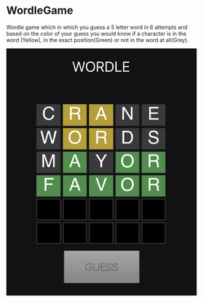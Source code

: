 # WordleGame
Wordle game which in which you guess a 5 letter word in 6 attempts and based on the color of your guess you would know if a character is in the word (Yellow), in the exact position(Green) or not in the word at all(Grey).

![](wordle_game_simulation.png) 
